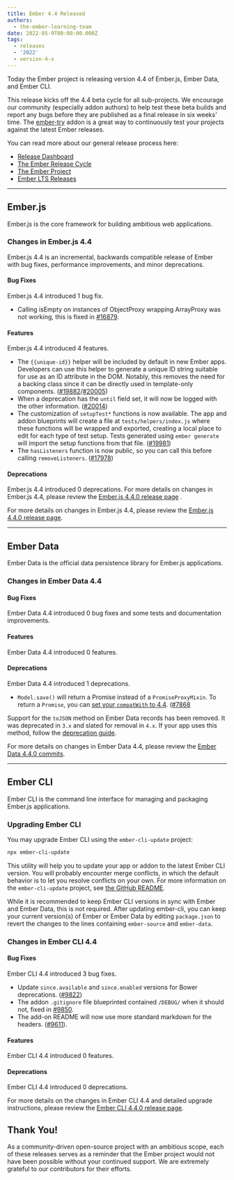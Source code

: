 ```yaml
---
title: Ember 4.4 Released
authors:
  - the-ember-learning-team
date: 2022-05-9T00:00:00.000Z
tags:
  - releases
  - '2022'
  - version-4-x
---
```


Today the Ember project is releasing version 4.4 of Ember.js, Ember Data, and Ember CLI.

This release kicks off the 4.4 beta cycle for all sub-projects. We encourage our community (especially addon authors) to help test these beta builds and report any bugs before they are published as a final release in six weeks' time. The [ember-try](https://github.com/ember-cli/ember-try) addon is a great way to continuously test your projects against the latest Ember releases.

You can read more about our general release process here:

- [Release Dashboard](http://emberjs.com/releases/)
- [The Ember Release Cycle](https://blog.emberjs.com/new-ember-release-process/)
- [The Ember Project](https://blog.emberjs.com/ember-project-at-2-0/)
- [Ember LTS Releases](https://blog.emberjs.com/announcing-embers-first-lts/)

---

## Ember.js

Ember.js is the core framework for building ambitious web applications.

### Changes in Ember.js 4.4

Ember.js 4.4 is an incremental, backwards compatible release of Ember with bug fixes, performance improvements, and minor deprecations.

#### Bug Fixes

Ember.js 4.4 introduced 1 bug fix.

- Calling isEmpty on instances of ObjectProxy wrapping ArrayProxy was not working, this is fixed in [#16879](https://github.com/emberjs/ember.js/pull/16879/files).

#### Features

Ember.js 4.4 introduced 4 features.

- The `{{unique-id}}` helper will be included by default in new Ember apps. Developers can use this helper to generate a unique ID string suitable for use as an ID attribute in the DOM. Notably, this removes the need for a backing class since it can be directly used in template-only components. ([#19882](https://github.com/emberjs/ember.js/pull/19882)/[#20005](https://github.com/emberjs/ember.js/pull/20005))
- When a deprecation has the  `until`  field set, it will now be logged with the other information. ([#20014](https://github.com/emberjs/ember.js/pull/20014))
- The customization of `setupTest*` functions is now available. The app and addon blueprints will create a file at `tests/helpers/index.js` where these functions will be wrapped and exported, creating a local place to edit for each type of test setup. Tests generated using `ember generate` will import the setup functions from that file. ([#19981](https://github.com/emberjs/ember.js/pull/19981))
- The `hasListeners` function is now public, so you can call this before calling `removeListeners`. ([#17978](https://github.com/emberjs/ember.js/pull/17978))

#### Deprecations

Ember.js 4.4 introduced 0 deprecations.
For more details on changes in Ember.js 4.4, please review the  [Ember.js 4.4.0 release page](https://github.com/emberjs/ember.js/releases/tag/v4.4.0) .
<!-- Block end -->

For more details on changes in Ember.js 4.4, please review the [Ember.js 4.4.0 release page](https://github.com/emberjs/ember.js/releases/tag/v4.4.0).

---

## Ember Data

Ember Data is the official data persistence library for Ember.js applications.

### Changes in Ember Data 4.4

#### Bug Fixes

Ember Data 4.4 introduced 0 bug fixes and some tests and documentation improvements.

#### Features

Ember Data 4.4 introduced 0 features.

#### Deprecations

Ember Data 4.4 introduced 1 deprecations.

- `Model.save()` will return a Promise instead of a `PromiseProxyMixin`. To return a `Promise`, you can [set your `compatWith` to 4.4](https://api.emberjs.com/ember-data/4.4/modules/@ember-data%2Fdeprecations). ([#7868](https://github.com/emberjs/data/pull/7868)

Support for the `toJSON` method on Ember Data records has been removed. It was deprecated in `3.x` and slated for removal in `4.x`.
If your app uses this method, follow the [deprecation guide](https://deprecations.emberjs.com/ember-data/v3.x/#toc_record-toJSON).

For more details on changes in Ember Data 4.4, please review the
[Ember Data 4.4.0 commits](https://github.com/emberjs/data/compare/v4.1.0...v4.4.0).

---

## Ember CLI

Ember CLI is the command line interface for managing and packaging Ember.js applications.

### Upgrading Ember CLI

You may upgrade Ember CLI using the `ember-cli-update` project:

```bash
npx ember-cli-update
```

This utility will help you to update your app or addon to the latest Ember CLI version. You will probably encounter merge conflicts, in which the default behavior is to let you resolve conflicts on your own. For more information on the `ember-cli-update` project, see [the GitHub README](https://github.com/ember-cli/ember-cli-update).

While it is recommended to keep Ember CLI versions in sync with Ember and Ember Data, this is not required. After updating ember-cli, you can keep your current version(s) of Ember or Ember Data by editing `package.json` to revert the changes to the lines containing `ember-source` and `ember-data`.

### Changes in Ember CLI 4.4

#### Bug Fixes

Ember CLI 4.4 introduced 3 bug fixes.

- Update `since.available` and `since.enabled` versions for Bower deprecations. ([#9822](https://github.com/ember-cli/ember-cli/pull/9822))
- The addon `.gitignore` file blueprinted contained `/DEBUG/` when it should not, fixed in [#9850](https://github.com/ember-cli/ember-cli/pull/9850).
- The add-on README will now use more standard markdown for the headers. ([#9611](https://github.com/ember-cli/ember-cli/pull/9611)).

#### Features

Ember CLI 4.4 introduced 0 features.

#### Deprecations

Ember CLI 4.4 introduced 0 deprecations.

For more details on the changes in Ember CLI 4.4 and detailed upgrade
instructions, please review the [Ember CLI 4.4.0 release page](https://github.com/ember-cli/ember-cli/releases/tag/v4.4.0).

## Thank You!

As a community-driven open-source project with an ambitious scope, each of these releases serves as a reminder that the Ember project would not have been possible without your continued support. We are extremely grateful to our contributors for their efforts.
